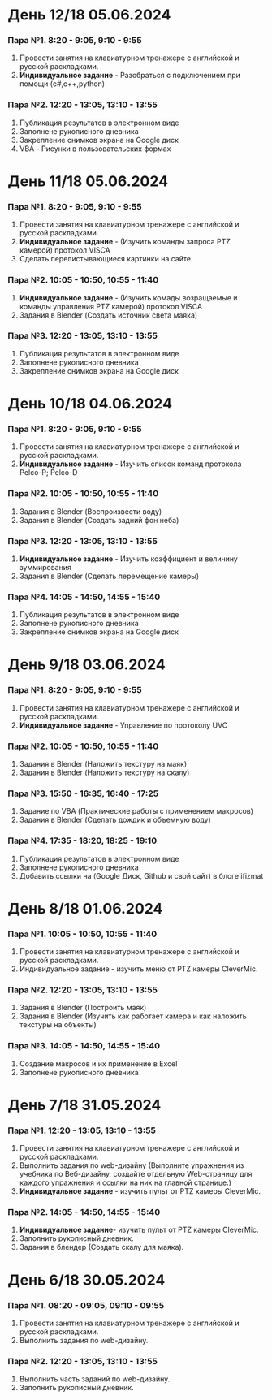 # День 12/18 05.06.2024
### Пара №1. 8:20 - 9:05, 9:10 - 9:55
1. Провести занятия на клавиатурном тренажере с английской и русской раскладками.
2. **Индивидуальное задание** - Разобраться с подключением при помощи (c#,c++,python) 
### Пара №2. 12:20 - 13:05, 13:10 - 13:55
1. Публикация результатов в электронном виде
2. Заполнене рукописного дневника
3. Закрепление снимков экрана на Google диск
4. VBA - Рисунки в пользовательских формах

# День 11/18 05.06.2024
### Пара №1. 8:20 - 9:05, 9:10 - 9:55
1. Провести занятия на клавиатурном тренажере с английской и русской раскладками.
2. **Индивидуальное задание** - (Изучить команды запроса PTZ камерой) протокол VISCA
3. Сделать перелистывающиеся картинки на сайте.
### Пара №2. 10:05 - 10:50, 10:55 - 11:40
1. **Индивидуальное задание** - (Изучить комады возращаемые и команды управления PTZ камерой) протокол VISCA
2. Задания в Blender (Создать источник света маяка)
### Пара №3. 12:20 - 13:05, 13:10 - 13:55
1. Публикация результатов в электронном виде 
2. Заполнене рукописного дневника
3. Закрепление снимков экрана на Google диск 

# День 10/18 04.06.2024
### Пара №1. 8:20 - 9:05, 9:10 - 9:55
1. Провести занятия на клавиатурном тренажере с английской и русской раскладками.
2. **Индивидуальное задание** - Изучить список команд протокола Pelco-Р; Pelco-D
### Пара №2. 10:05 - 10:50, 10:55 - 11:40
1. Задания в Blender (Воспроизвести воду)
2. Задания в Blender (Создать задний фон неба)
### Пара №3. 12:20 - 13:05, 13:10 - 13:55
1. **Индивидуальное задание** - Изучить коэффициент и величину зуммирования
2. Задания в Blender (Сделать перемещение камеры)
### Пара №4. 14:05 - 14:50, 14:55 - 15:40
1. Публикация результатов в электронном виде 
2. Заполнене рукописного дневника
3. Закрепление снимков экрана на Google диск 

# День 9/18 03.06.2024
### Пара №1. 8:20 - 9:05, 9:10 - 9:55
1. Провести занятия на клавиатурном тренажере с английской и русской раскладками.
2. **Индивидуальное задание** - Управление по протоколу UVC
### Пара №2. 10:05 - 10:50, 10:55 - 11:40
1. Задания в Blender (Наложить текстуру на маяк)
2. Задания в Blender (Наложить текстуру на скалу)
### Пара №3. 15:50 - 16:35, 16:40 - 17:25
1. Задание по VBA (Практические работы с применением макросов)
2. Задания в Blender (Сделать дождик и объемную воду)
### Пара №4. 17:35 - 18:20, 18:25 - 19:10
1. Публикация результатов в электронном виде 
2. Заполнене рукописного дневника
3. Добавить ссылки на (Google Диск, Github и свой сайт) в блоге ifizmat

# День 8/18 01.06.2024
### Пара №1. 10:05 - 10:50, 10:55 - 11:40
1. Провести занятия на клавиатурном тренажере с английской и русской раскладками.
2. Индивидуальное задание - изучить меню от PTZ камеры CleverMic.
### Пара №2. 12:20 - 13:05, 13:10 - 13:55
1. Задания в Blender (Построить маяк)
2. Задания в Blender (Изучить как работает камера и как наложить текстуры на объекты)
### Пара №3. 14:05 - 14:50, 14:55 - 15:40
1. Создание макросов и их применение в Excel
2. Заполнене рукописного дневника 

# День 7/18 31.05.2024
### Пара №1. 12:20 - 13:05, 13:10 - 13:55
1. Провести занятия на клавиатурном тренажере с английской и русской раскладками.
2. Выполнить задания по web-дизайну (Выполните упражнения из учебника по Веб-дизайну, создайте отдельную Web-страницу для каждого упражнения и ссылки на них на главной странице.)
3. **Индивидуальное задание** - изучить пульт от PTZ камеры CleverMic.
### Пара №2. 14:05 - 14:50, 14:55 - 15:40
1. **Индивидуальное задание**- изучить пульт от PTZ камеры CleverMic.
2. Заполнить рукописный дневник.
3. Задания в блендер (Создать скалу для маяка).

# День 6/18 30.05.2024
### Пара №1. 08:20 - 09:05, 09:10 - 09:55
1. Провести занятия на клавиатурном тренажере с английской и русской раскладками.
2. Выполнить задания по web-дизайну.
### Пара №2. 12:20 - 13:05, 13:10 - 13:55
1. Выполнить часть заданий по web-дизайну. 
2. Заполнить рукописный дневник. 
